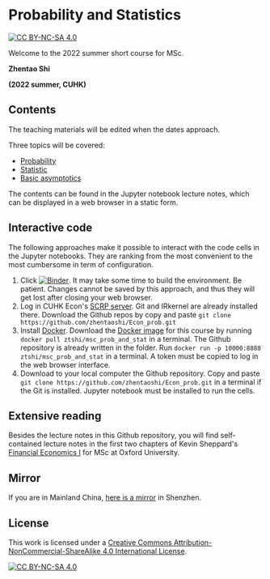 # Probability and Statistics

[![CC BY-NC-SA 4.0][cc-by-nc-sa-shield]][cc-by-nc-sa]

Welcome to the 2022 summer short course for MSc.

**Zhentao Shi**

**(2022 summer, CUHK)**



## Contents

The teaching materials will be edited when the dates approach.

Three topics will be covered:
* [Probability](https://github.com/zhentaoshi/Econ_prob/blob/master/01_prob.ipynb)
* [Statistic](https://github.com/zhentaoshi/Econ_prob/blob/master/02_stat.ipynb)
* [Basic asymptotics](https://github.com/zhentaoshi/Econ_prob/blob/master/03_asym.ipynb)

The contents can be found in the Jupyter notebook lecture notes, which can be displayed in a web browser in a static form.

## Interactive code

The following approaches make it possible to interact with the code cells in the Jupyter notebooks. They are ranking from the most convenient to the most cumbersome in term of configuration.


1. Click [![Binder](https://mybinder.org/badge_logo.svg)](https://mybinder.org/v2/gh/zhentaoshi/Econ_prob/HEAD). It may take some time to build the environment. Be patient. Changes cannot be saved by this approach, and thus they will get lost after closing your web browser.
2. Log in CUHK Econ's [SCRP server](https://scrp-login-2.econ.cuhk.edu.hk/jupyter). Git and IRkernel are already installed there. Download the Github repos by copy and paste `git clone https://github.com/zhentaoshi/Econ_prob.git`
3. Install [Docker](https://docs.docker.com/get-docker/). Download the [Docker image](https://hub.docker.com/repository/docker/ztshi/msc_prob_and_stat) for this course by running `docker pull ztshi/msc_prob_and_stat` in a terminal. The Github repository is already written in the folder. Run `docker run -p 10000:8888 ztshi/msc_prob_and_stat` in a terminal. A token must be copied to log in the web browser interface.
4. Download to your local computer the Github repository. Copy and paste `git clone https://github.com/zhentaoshi/Econ_prob.git` in a terminal if the Git is installed. Jupyter notebook must be installed to run the cells.


## Extensive reading
Besides the lecture notes in this Github repository, you will find self-contained lecture notes in the first two chapters of
Kevin Sheppard's [Financial Economics I](https://www.kevinsheppard.com/teaching/mfe/notes/) for MSc at Oxford University.

<!-- ## Course Page
The [course web page](https://zhentaoshi.github.io/Econ_prob/) is the same as this README file.

QR code for the web page.
![QR code](https://github.com/zhentaoshi/Econ_prob/blob/master/qrcode_pre.png)
 -->
## Mirror

If you are in Mainland China, [here is a mirror](https://gitee.com/ztshi/Econ_prob) in Shenzhen.

## License


This work is licensed under a
[Creative Commons Attribution-NonCommercial-ShareAlike 4.0 International License][cc-by-nc-sa].

[![CC BY-NC-SA 4.0][cc-by-nc-sa-image]][cc-by-nc-sa]

[cc-by-nc-sa]: http://creativecommons.org/licenses/by-nc-sa/4.0/
[cc-by-nc-sa-image]: https://licensebuttons.net/l/by-nc-sa/4.0/88x31.png
[cc-by-nc-sa-shield]: https://img.shields.io/badge/License-CC%20BY--NC--SA%204.0-lightgrey.svg

